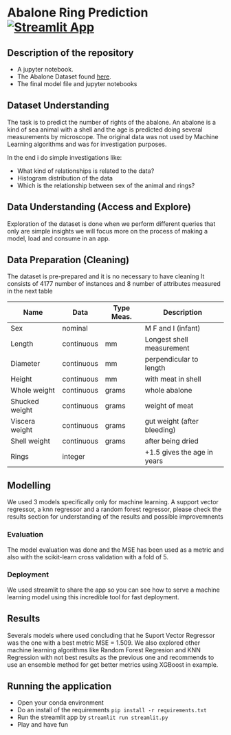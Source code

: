 # Abalone Ring Prediction  [![Streamlit App](https://static.streamlit.io/badges/streamlit_badge_black_white.svg)](https://share.streamlit.io/issaiass/BDev---Abalone-Ring-Prediction/master/streamlit.py)


## Description of the repository

- A jupyter notebook.
- The Abalone Dataset found [here](https://archive.ics.uci.edu/ml/datasets/Abalone).
- The final model file and jupyter notebooks

## Dataset Understanding

The task is to predict the number of rights of the abalone.  An abalone is a kind of sea animal with a shell and the age is predicted doing several measurements by microscope.  The original data was not used by Machine Learning algorithms and was for investigation purposes.

In the end i do simple investigations like:
- What kind of relationships is related to the data?  
- Histogram distribution of the data
- Which is the relationship between sex of the animal and rings?

## Data Understanding (Access and Explore)

Exploration of the dataset is done when we perform different queries that only are simple insights we will focus more on the process of making a model, load and consume in an app.

## Data Preparation (Cleaning)

The dataset is pre-prepared and it is no necessary to have cleaning
It consists of 4177 number of instances and 8 number of attributes measured in the next table

|Name|Data|Type	Meas.|Description|
|----|----|----|----|
|Sex|nominal||M F and I (infant)|
|Length|continuous|mm|Longest shell measurement
|Diameter|continuous|mm|perpendicular to length
|Height|continuous|mm|with meat in shell
|Whole weight|continuous|grams|whole abalone
|Shucked weight|continuous|grams|weight of meat
|Viscera weight|continuous|grams|gut weight (after bleeding)
|Shell weight|continuous|grams|after being dried|
|Rings|integer||+1.5 gives the age in years|

## Modelling

We used 3 models specifically only for machine learning.  A support vector regressor, a knn regressor and a random forest regressor, please check the results section for understanding of the results and possible improvemnents

### Evaluation

The model evaluation was done and the MSE has been used as a metric and also with the scikit-learn cross validation with a fold of 5.

### Deployment

We used streamlit to share the app so you can see how to serve a machine learning model using this incredible tool for fast deployment.

## Results

Severals models where used concluding that he Suport Vector Regressor was the one with a best metric MSE = 1.509.  We also explored other machine learning algorithms like Random Forest Regresion and KNN Regression with not best results as the previous one and recommends to use an ensemble method for get better metrics using XGBoost in example.

## Running the application

- Open your conda environment
- Do an install of the requirements `pip install -r requirements.txt`
- Run the streamlit app by `streamlit run streamlit.py`
- Play and have fun